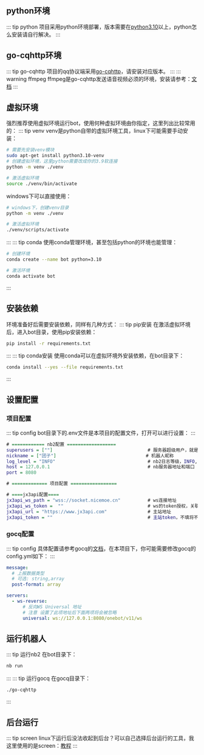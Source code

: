 ## python环境
::: tip python
项目采用python环境部署，版本需要在[python3.10](https://www.python.org/)以上，python怎么安装请自行解决。
:::
## go-cqhttp环境
::: tip go-cqhttp
项目的qq协议端采用[go-cqhttp](https://github.com/Mrs4s/go-cqhttp)，请安装对应版本。
:::
::: warning ffmpeg
ffmpeg是go-cqhttp发送语音视频必须的环境，安装请参考：[文档](https://docs.go-cqhttp.org/guide/quick_start.html#%E5%AE%89%E8%A3%85-ffmpeg)
:::
## 虚拟环境
强烈推荐使用虚拟环境运行bot，使用何种虚拟环境由你指定，这里列出比较常用的：
::: tip venv
venv是python自带的虚拟环境工具，linux下可能需要手动安装：
```bash
# 需要先安装venv模块
sudo apt-get install python3.10-venv
# 创建虚拟环境，这里python需要改成你的3.9软连接
python -m venv ./venv

# 激活虚拟环境
source ./venv/bin/activate
```
windows下可以直接使用：
```bash
# windows下，创建venv目录
python -m venv ./venv

# 激活虚拟环境
./venv/scripts/activate
```
:::
::: tip conda
使用conda管理环境，甚至包括python的环境也能管理：
```bash
# 创建环境
conda create --name bot python=3.10

# 激活环境
conda activate bot
```
:::
## 安装依赖
环境准备好后需要安装依赖，同样有几种方式：
::: tip pip安装
在激活虚拟环境后，进入bot目录，使用pip安装依赖：
```bash
pip install -r requirements.txt
```
:::
::: tip conda安装
使用conda可以在虚拟环境外安装依赖，在bot目录下：
```bash
conda install --yes --file requirements.txt
```
:::
## 设置配置
### 项目配置
::: tip config
bot目录下的.env文件是本项目的配置文件，打开可以进行设置：
:::
```dot
# ============ nb2配置 ==================
superusers = [""]                                   # 服务器超级用户，就是机器人管理员，一般填你的主人qq号
nickname = ["团子"]                                 # 机器人昵称
log_level = "INFO"                                  # nb2日志等级，INFO,DEBUG,SUCCESS,ERROR
host = 127.0.0.1                                    # nb服务器地址和端口
port = 8080

# ============= 项目配置 =================

# ====jx3api配置====
jx3api_ws_path = "wss://socket.nicemoe.cn"          # ws连接地址
jx3api_ws_token =  ""                               # ws的token授权，关联ws服务器推送消息类型
jx3api_url = "https://www.jx3api.com"               # 主站地址
jx3api_token = ""                                   # 主站token，不填将不能访问高级功能接口
```
### gocq配置
::: tip config
具体配置请参考gocq的[文档](https://docs.go-cqhttp.org/guide/config.html)，在本项目下，你可能需要修改gocq的config.yml如下：
:::
```yaml
message:
  # 上报数据类型
  # 可选: string,array
  post-format: array

servers:
  - ws-reverse:
      # 反向WS Universal 地址
      # 注意 设置了此项地址后下面两项将会被忽略
      universal: ws://127.0.0.1:8080/onebot/v11/ws
```
## 运行机器人
::: tip 运行nb2
在bot目录下：
```bash
nb run
```
:::
::: tip 运行gocq
在gocq目录下：
```bash
./go-cqhttp
```
:::
## 后台运行
::: tip screen
linux下运行后没法收起到后台？可以自己选择后台运行的工具，我这里使用的是screen：[教程](https://www.runoob.com/linux/linux-comm-screen.html)
:::

